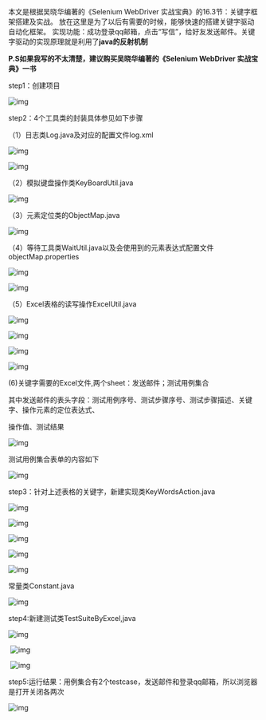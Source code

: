 本文是根据吴晓华编著的《Selenium WebDriver 实战宝典》的16.3节：关键字框架搭建及实战。 放在这里是为了以后有需要的时候，能够快速的搭建关键字驱动自动化框架。 实现功能：成功登录qq邮箱，点击“写信”，给好友发送邮件。关键字驱动的实现原理就是利用了**java的反射机制**

**P.S如果我写的不太清楚，建议购买吴晓华编著的《Selenium WebDriver 实战宝典》一书**

step1：创建项目

![img](https://images2018.cnblogs.com/blog/1294458/201805/1294458-20180527162114997-1340703008.png)

 

step2：4个工具类的封装具体参见如下步骤

（1）日志类Log.java及对应的配置文件log.xml

![img](https://images2018.cnblogs.com/blog/1294458/201805/1294458-20180527144015796-32339179.png)

![img](https://images2018.cnblogs.com/blog/1294458/201805/1294458-20180527174715569-196751093.png)

（2）模拟键盘操作类KeyBoardUtil.java

![img](https://images2018.cnblogs.com/blog/1294458/201805/1294458-20180527174951012-338540018.png)

（3）元素定位类的ObjectMap.java

![img](https://images2018.cnblogs.com/blog/1294458/201805/1294458-20180527175138919-826679732.png)

（4）等待工具类WaitUtil.java以及会使用到的元素表达式配置文件objectMap.properties

![img](https://images2018.cnblogs.com/blog/1294458/201805/1294458-20180527175306388-1216568480.png)

![img](https://images2018.cnblogs.com/blog/1294458/201805/1294458-20180527175505324-1622137263.png)

（5）Excel表格的读写操作ExcelUtil.java

![img](https://images2018.cnblogs.com/blog/1294458/201805/1294458-20180527175723139-1807854535.png)

![img](https://images2018.cnblogs.com/blog/1294458/201805/1294458-20180527175800300-887850383.png)

![img](https://images2018.cnblogs.com/blog/1294458/201805/1294458-20180527175846722-451319577.png)

![img](https://images2018.cnblogs.com/blog/1294458/201805/1294458-20180527175917868-573937220.png)

(6)关键字需要的Excel文件,两个sheet：发送邮件；测试用例集合

其中发送邮件的表头字段：测试用例序号、测试步骤序号、测试步骤描述、关键字、操作元素的定位表达式、

操作值、测试结果

 

![img](https://images2018.cnblogs.com/blog/1294458/201805/1294458-20180527180332155-1927203151.png)

测试用例集合表单的内容如下

![img](https://images2018.cnblogs.com/blog/1294458/201805/1294458-20180527180504592-1631325813.png)

step3：针对上述表格的关键字，新建实现类KeyWordsAction.java

![img](https://images2018.cnblogs.com/blog/1294458/201805/1294458-20180527180656404-1195122852.png)

![img](https://images2018.cnblogs.com/blog/1294458/201805/1294458-20180527180730621-2095556477.png)

![img](https://images2018.cnblogs.com/blog/1294458/201805/1294458-20180527180802107-1150577801.png)

![img](https://images2018.cnblogs.com/blog/1294458/201805/1294458-20180527180834261-2041333600.png)

![img](https://images2018.cnblogs.com/blog/1294458/201805/1294458-20180527180901469-463659572.png)

常量类Constant.java

![img](https://images2018.cnblogs.com/blog/1294458/201805/1294458-20180527181006659-1370573338.png)

step4:新建测试类TestSuiteByExcel,java

![img](https://images2018.cnblogs.com/blog/1294458/201805/1294458-20180527181105980-1181558096.png)

​                         ![img](https://images2018.cnblogs.com/blog/1294458/201805/1294458-20180527181145336-1410276340.png)

​       ![img](https://images2018.cnblogs.com/blog/1294458/201805/1294458-20180527181227619-912650933.png)

step5:运行结果：用例集合有2个testcase，发送邮件和登录qq邮箱，所以浏览器是打开关闭各两次

![img](https://images2018.cnblogs.com/blog/1294458/201805/1294458-20180527181417078-330069340.png)